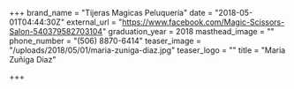 +++
brand_name = "Tijeras Magicas Peluquería"
date = "2018-05-01T04:44:30Z"
external_url = "https://www.facebook.com/Magic-Scissors-Salon-540379582703104"
graduation_year = 2018
masthead_image = ""
phone_number = "(506) 8870-6414"
teaser_image = "/uploads/2018/05/01/maria-zuniga-diaz.jpg"
teaser_logo = ""
title = "Maria Zuñiga Diaz"

+++

